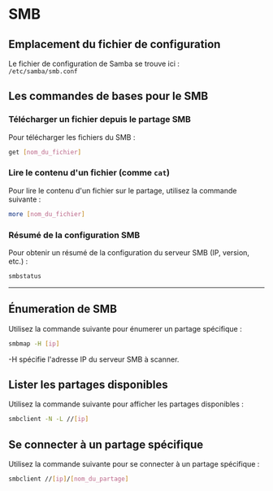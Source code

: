 
# SMB

## Emplacement du fichier de configuration
Le fichier de configuration de Samba se trouve ici :  
`/etc/samba/smb.conf`

## Les commandes de bases pour le SMB

### Télécharger un fichier depuis le partage SMB

Pour télécharger les fichiers du SMB : 

```bash
get [nom_du_fichier]
```

### Lire le contenu d'un fichier (comme `cat`)

Pour lire le contenu d'un fichier sur le partage, utilisez la commande suivante : 

```bash
more [nom_du_fichier]
```

### Résumé de la configuration SMB

Pour obtenir un résumé de la configuration du serveur SMB (IP, version, etc.) : 

```bash
smbstatus
```

---

## Énumeration de SMB

Utilisez la commande suivante pour énumerer un partage spécifique :  

```bash
smbmap -H [ip]
```
-H spécifie l'adresse IP du serveur SMB à scanner.


## Lister les partages disponibles

Utilisez la commande suivante pour afficher les partages disponibles :  

```bash
smbclient -N -L //[ip]
```

## Se connecter à un partage spécifique

Utilisez la commande suivante pour se connecter à un partage spécifique :  

```bash
smbclient //[ip]/[nom_du_partage]
```
